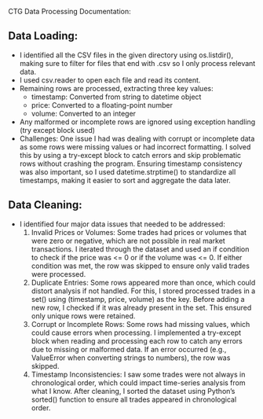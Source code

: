 CTG Data Processing Documentation:

Data Loading:
-
- I identified all the CSV files in the given directory using os.listdir(), making sure to filter for files that end with .csv so I only process relevant data.
- I used csv.reader to open each file and read its content.
- Remaining rows are processed, extracting three key values:
  - timestamp: Converted from string to datetime object
  - price: Converted to a floating-point number
  - volume: Converted to an integer
- Any malformed or incomplete rows are ignored using exception handling (try except block used)
- Challenges: One issue I had was dealing with corrupt or incomplete data as some rows were missing values or had incorrect formatting. I solved this by using a try-except block to catch errors and skip problematic rows without crashing the program. Ensuring timestamp consistency was also important, so I used datetime.strptime() to standardize all timestamps, making it easier to sort and aggregate the data later.


Data Cleaning:
-
- I identified four major data issues that needed to be addressed: 
  1. Invalid Prices or Volumes: Some trades had prices or volumes that were zero or negative, which are not possible in real market transactions. I iterated through the dataset and used an if condition to check if the price was <= 0 or if the volume was <= 0. If either condition was met, the row was skipped to ensure only valid trades were processed.
  2. Duplicate Entries: Some rows appeared more than once, which could distort analysis if not handled. For this, I stored processed trades in a set() using (timestamp, price, volume) as the key. Before adding a new row, I checked if it was already present in the set. This ensured only unique rows were retained.
  3. Corrupt or Incomplete Rows: Some rows had missing values, which could cause errors when processing. I implemented a try-except block when reading and processing each row to catch any errors due to missing or malformed data. If an error occurred (e.g., ValueError when converting strings to numbers), the row was skipped.
  4. Timestamp Inconsistencies: I saw some trades were not always in chronological order, which could impact time-series analysis from what I know. After cleaning, I sorted the dataset using Python’s sorted() function to ensure all trades appeared in chronological order.
